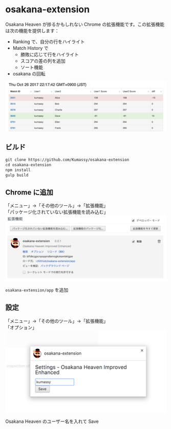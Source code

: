 # osakana-extension
Osakana Heaven が捗るかもしれない Chrome の拡張機能です。この拡張機能は次の機能を提供します：

- Ranking で、自分の行をハイライト
- Match History で
  - 勝敗に応じて行をハイライト
  - スコアの差の列を追加
  - ソート機能
- osakana の回転

![Match History](doc/screenshot.png)

## ビルド
```
git clone https://github.com/Kumassy/osakana-extension
cd osakana-extension
npm install
gulp build
```

## Chrome に追加
「メニュー」→「その他のツール」→「拡張機能」  
「パッケージ化されていない拡張機能を読み込む」
![Chrome に追加](doc/import-extension.png)

`osakana-extension/app` を追加


## 設定
「メニュー」→「その他のツール」→「拡張機能」  
「オプション」
![オプション](doc/option.png)

Osakana Heaven のユーザー名を入れて Save
